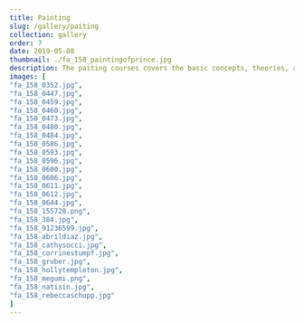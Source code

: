 ```yaml
---
title: Painting
slug: /gallery/paiting
collection: gallery
order: 7
date: 2019-05-08
thumbnail: ./fa_158_paintingofprince.jpg
description: The paiting courses covers the basic concepts, theories, and techniques of painting, through the exploration of still life, portraiture, photographs, and mixed media experimentation. Emphasis is on the development of observational painting skills, composition, color mixing, and an understanding of painting as a primary form of visual communication and personal expression.
images: [
"fa_158_0352.jpg",
"fa_158_0447.jpg",
"fa_158_0459.jpg",
"fa_158_0460.jpg",
"fa_158_0473.jpg",
"fa_158_0480.jpg",
"fa_158_0484.jpg",
"fa_158_0586.jpg",
"fa_158_0593.jpg",
"fa_158_0596.jpg",
"fa_158_0600.jpg",
"fa_158_0606.jpg",
"fa_158_0611.jpg",
"fa_158_0612.jpg",
"fa_158_0644.jpg",
"fa_158_155728.png",
"fa_158_384.jpg",
"fa_158_91236599.jpg",
"fa_158_abrildiaz.jpg",
"fa_158_cathysocci.jpg",
"fa_158_corrinestumpf.jpg",
"fa_158_gruber.jpg",
"fa_158_hollytempleton.jpg",
"fa_158_megumi.png",
"fa_158_natisin.jpg",
"fa_158_rebeccaschupp.jpg"
]
---
```

